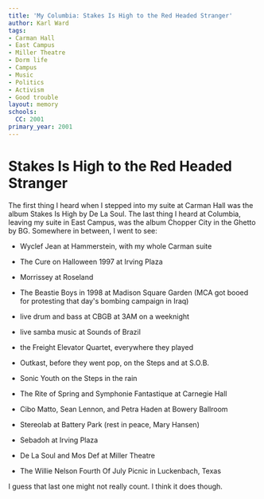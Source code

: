 ```yaml
---
title: 'My Columbia: Stakes Is High to the Red Headed Stranger'
author: Karl Ward
tags:
- Carman Hall
- East Campus
- Miller Theatre
- Dorm life
- Campus
- Music
- Politics
- Activism
- Good trouble
layout: memory
schools:
  CC: 2001
primary_year: 2001
---
```

# Stakes Is High to the Red Headed Stranger

The first thing I heard when I stepped into my suite at Carman Hall was the album Stakes Is High by De La Soul.  The last thing I heard at Columbia, leaving my suite in East Campus, was the album Chopper City in the Ghetto by BG.  Somewhere in between, I went to see:

- Wyclef Jean at Hammerstein, with my whole Carman suite

- The Cure on Halloween 1997 at Irving Plaza

- Morrissey at Roseland

- The Beastie Boys in 1998 at Madison Square Garden (MCA got booed for protesting that day's bombing campaign in Iraq)

- live drum and bass at CBGB at 3AM on a weeknight

- live samba music at Sounds of Brazil

- the Freight Elevator Quartet, everywhere they played

- Outkast, before they went pop, on the Steps and at S.O.B.

- Sonic Youth on the Steps in the rain

- The Rite of Spring and Symphonie Fantastique at Carnegie Hall

- Cibo Matto, Sean Lennon, and Petra Haden at Bowery Ballroom

- Stereolab at Battery Park (rest in peace, Mary Hansen)

- Sebadoh at Irving Plaza

- De La Soul and Mos Def at Miller Theatre

- The Willie Nelson Fourth Of July Picnic in Luckenbach, Texas

I guess that last one might not really count.  I think it does though.
